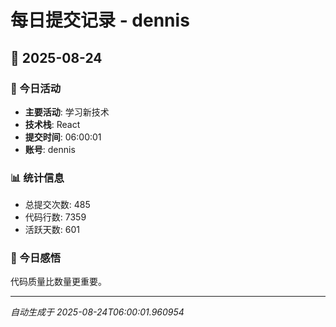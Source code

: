 # 每日提交记录 - dennis

## 📅 2025-08-24

### 🎯 今日活动
- **主要活动**: 学习新技术
- **技术栈**: React
- **提交时间**: 06:00:01
- **账号**: dennis

### 📊 统计信息
- 总提交次数: 485
- 代码行数: 7359
- 活跃天数: 601

### 💭 今日感悟
代码质量比数量更重要。

---
*自动生成于 2025-08-24T06:00:01.960954*
